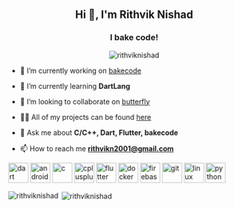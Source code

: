 <h2 align="center">Hi 👋, I'm Rithvik Nishad</h2>
<h3 align="center">I bake code!</h3>

<p align="center"> <img src="https://komarev.com/ghpvc/?username=rithviknishad" alt="rithviknishad" /> </p>

- 🔭 I’m currently working on [bakecode](https://github.com/crysalisdevs/bakecode)

- 🌱 I’m currently learning **DartLang**

- 👯 I’m looking to collaborate on [butterfly](https://github.com/crysalisdevs/butterfly)

- 👨‍💻 All of my projects can be found [here](https://github.com/rithviknishad?tab=repositories)

- 💬 Ask me about **C/C++, Dart, Flutter, bakecode**

- 📫 How to reach me **rithvikn2001@gmail.com**

<p align="left"><img src="https://www.vectorlogo.zone/logos/dartlang/dartlang-icon.svg" alt="dart" width="40" height="40"/> <img src="https://devicons.github.io/devicon/devicon.git/icons/android/android-original-wordmark.svg" alt="android" width="40" height="40"/> <img src="https://devicons.github.io/devicon/devicon.git/icons/c/c-original.svg" alt="c" width="40" height="40"/> <img src="https://devicons.github.io/devicon/devicon.git/icons/cplusplus/cplusplus-original.svg" alt="cplusplus" width="40" height="40"/> <img src="https://www.vectorlogo.zone/logos/flutterio/flutterio-icon.svg" alt="flutter" width="40" height="40"/> <img src="https://devicons.github.io/devicon/devicon.git/icons/docker/docker-original-wordmark.svg" alt="docker" width="40" height="40"/> <img src="https://www.vectorlogo.zone/logos/firebase/firebase-icon.svg" alt="firebase" width="40" height="40"/> <img src="https://www.vectorlogo.zone/logos/git-scm/git-scm-icon.svg" alt="git" width="40" height="40"/> <img src="https://devicons.github.io/devicon/devicon.git/icons/linux/linux-original.svg" alt="linux" width="40" height="40"/> <img src="https://devicons.github.io/devicon/devicon.git/icons/python/python-original.svg" alt="python" width="40" height="40"/> </p><p><img align="left" src="https://github-readme-stats.vercel.app/api/top-langs/?username=rithviknishad&layout=compact&hide=html" alt="rithviknishad" /></p>

<p>&nbsp;<img align="center" src="https://github-readme-stats.vercel.app/api?username=rithviknishad&show_icons=true" alt="rithviknishad" /></p>
